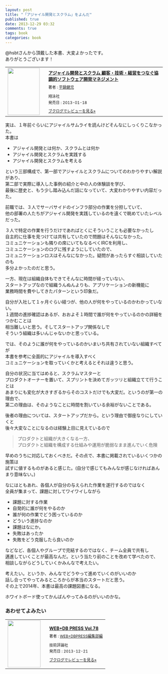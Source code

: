 ```yaml
---
layout: post
title: "「アジャイル開発とスクラム」をよんだ"
published: true
date: 2013-12-29 03:32
comments: true
tags: book
categories: book
---
```


@hsbtさんから頂戴した本書、大変よかったです。  
ありがとうございます！

<div class="booklog_html"><table><tr><td class="booklog_html_image"><a href="http://www.amazon.co.jp/%E3%82%A2%E3%82%B8%E3%83%A3%E3%82%A4%E3%83%AB%E9%96%8B%E7%99%BA%E3%81%A8%E3%82%B9%E3%82%AF%E3%83%A9%E3%83%A0-%E9%A1%A7%E5%AE%A2%E3%83%BB%E6%8A%80%E8%A1%93%E3%83%BB%E7%B5%8C%E5%96%B6%E3%82%92%E3%81%A4%E3%81%AA%E3%81%90%E5%8D%94%E8%AA%BF%E7%9A%84%E3%82%BD%E3%83%95%E3%83%88%E3%82%A6%E3%82%A7%E3%82%A2%E9%96%8B%E7%99%BA%E3%83%9E%E3%83%8D%E3%82%B8%E3%83%A1%E3%83%B3%E3%83%88-%E5%B9%B3%E9%8D%8B-%E5%81%A5%E5%85%90/dp/4798129704%3FSubscriptionId%3D0AVSM5SVKRWTFMG7ZR82%26tag%3D13nightcrows-22%26linkCode%3Dxm2%26camp%3D2025%26creative%3D165953%26creativeASIN%3D4798129704" target="_blank"><img src="http://ecx.images-amazon.com/images/I/41qg6STGdqL._SL160_.jpg" width="102" height="150" style="border:0;border-radius:0;" /></a></td><td class="booklog_html_info" style="padding-left:20px;"><div class="booklog_html_title" style="margin-bottom:10px;font-size:14px;font-weight:bold;"><a href="http://www.amazon.co.jp/%E3%82%A2%E3%82%B8%E3%83%A3%E3%82%A4%E3%83%AB%E9%96%8B%E7%99%BA%E3%81%A8%E3%82%B9%E3%82%AF%E3%83%A9%E3%83%A0-%E9%A1%A7%E5%AE%A2%E3%83%BB%E6%8A%80%E8%A1%93%E3%83%BB%E7%B5%8C%E5%96%B6%E3%82%92%E3%81%A4%E3%81%AA%E3%81%90%E5%8D%94%E8%AA%BF%E7%9A%84%E3%82%BD%E3%83%95%E3%83%88%E3%82%A6%E3%82%A7%E3%82%A2%E9%96%8B%E7%99%BA%E3%83%9E%E3%83%8D%E3%82%B8%E3%83%A1%E3%83%B3%E3%83%88-%E5%B9%B3%E9%8D%8B-%E5%81%A5%E5%85%90/dp/4798129704%3FSubscriptionId%3D0AVSM5SVKRWTFMG7ZR82%26tag%3D13nightcrows-22%26linkCode%3Dxm2%26camp%3D2025%26creative%3D165953%26creativeASIN%3D4798129704" target="_blank">アジャイル開発とスクラム 顧客・技術・経営をつなぐ協調的ソフトウェア開発マネジメント</a></div><div style="margin-bottom:10px;"><div class="booklog_html_author" style="margin-bottom:15px;font-size:12px;;line-height:1.2em">著者 : <a href="http://booklog.jp/author/%E5%B9%B3%E9%8D%8B%E5%81%A5%E5%85%90" target="_blank">平鍋健児</a></div><div class="booklog_html_manufacturer" style="margin-bottom:5px;font-size:12px;;line-height:1.2em">翔泳社</div><div class="booklog_html_release" style="font-size:12px;;line-height:1.2em">発売日 : 2013-01-18</div></div><div class="booklog_html_link_amazon"><a href="http://booklog.jp/item/1/4798129704" style="font-size:12px;" target="_blank">ブクログでレビューを見る»</a></div></td></tr></table></div>  
  
実は、１年前ぐらいにアジャイルサムライを読んけどそんなにしっくりこなかった。  
本書は

- アジャイル開発とは何か、スクラムとは何か
- アジャイル開発とスクラムを実践する
- アジャイル開発とスクラムを考える

という三部構成で、第一部でアジャイルとスクラムについてのわかりやすい解説があり、  
第二部で実際に導入した事例の紹介と中の人の体験談を学び、  
最後に歴史と、もう少し踏み込んだ話になっていて、大変わかりやすい内容だった。  
  
前職では、３人でサーバサイドのインフラ部分の作業を分担していて、  
他の部署の人たちがアジャイル開発を実践しているのを遠くで眺めていたレベルだった。  
  
３人で特定の作業を行うだけであればとくにそういうことも必要なかったし  
自主的に仕事を見つけては共有していたので問題はそんなになかった。  
コミュニケーションも隣りの席にいてもなるべくIRCを利用し、  
コミュニケーションのログに残すようにしていたので、  
コミュニケーションロスはそんなになかった。疑問があったらすぐ相談していたのも  
多分よかったのだと思う。  
  
一方、現在は組織自体もできてそんなに時間が経っていない、  
スタートアップなので組織うんぬんよりも、アプリケーションの新機能に  
業務時間を費やしてきたパターンという印象だ。
  
自分が入社して１ヶ月ぐらい経つが、他の人が何をやっているのかわかっていない。  
１週間の進捗確認はあるが、おおよそ１時間で誰が何をやっているのかの詳細をつかむことは  
相当難しいと思う。そしてスタートアップ関係なしで  
そういう組織は多いんじゃないかと思っている。
  
では、そのように誰が何をやっているのかいまいち共有されていない組織すべてが  
本書を参考に全面的にアジャイルを導入すべく  
コミュニケーションを取っていくかと考えるとそれは違うと思う。  
  
自分の状況に当てはめると、スクラムマスターと  
プロダクトオーナーを置いて、スプリントを決めてガッツリと組織立てて行うことは  
あまりにも変化が大きすぎるからそのコストだけでも大変だ。というのが第一の理由で、  
第二の理由は、そのようなことに時間を割いている余裕がないことである。  
  
後者の理由については、スタートアップだから。という理由で御座なりにしていくと  
後々大変なことになるのは経験上目に見えているので  
> プロダクトと組織が大きくなる一方、  
> プロダクトと組織を構成する仕組みや運用が脆弱なまま進んでいく危険  

早めのうちに対応しておくべきだ。その点で、本書に掲載されているいくつかの施策は  
試すに値するものがあると感じた。(自分で感じてもみんなが感じなければあんまり意味ない。)  
  
なにはともあれ、各個人が自分の与えられた作業を遂行するのではなく  
全員が集まって、課題に対してワイワイしながら

- 課題に対する作業
- 自発的に誰が何をやるのか
- 誰が何の作業でどう困っているのか
- どういう進捗なのか
- 課題はなにか。  
- 失敗はあったか
- 失敗をどう克服したら良いのか

などなど、各個人やグループで完結するのではなく、チーム全員で共有し  
邁進していくことが最高なんだ。という当たり前のことを改めて学べたので、  
相談しながらどうしていくかみんなで考えたい。  
  
考えたい。というか、みんなでどうやって進めていくのがいいのか  
話し合ってやってみるところからが本当のスタートだと思う。  
その上で2014年、本書は最高の課題図書になる。
  
ホワイトボード使ってかんばんやってみるのがいいのかな。  
  
### あわせてよみたい

<div class="booklog_html"><table><tr><td class="booklog_html_image"><a href="http://www.amazon.co.jp/WEB-DB-PRESS-Vol-78-PRESS%E7%B7%A8%E9%9B%86%E9%83%A8/dp/4774161209%3FSubscriptionId%3D0AVSM5SVKRWTFMG7ZR82%26tag%3D13nightcrows-22%26linkCode%3Dxm2%26camp%3D2025%26creative%3D165953%26creativeASIN%3D4774161209" target="_blank"><img src="http://ecx.images-amazon.com/images/I/61lV8UYViNL._SL160_.jpg" width="105" height="150" style="border:0;border-radius:0;" /></a></td><td class="booklog_html_info" style="padding-left:20px;"><div class="booklog_html_title" style="margin-bottom:10px;font-size:14px;font-weight:bold;"><a href="http://www.amazon.co.jp/WEB-DB-PRESS-Vol-78-PRESS%E7%B7%A8%E9%9B%86%E9%83%A8/dp/4774161209%3FSubscriptionId%3D0AVSM5SVKRWTFMG7ZR82%26tag%3D13nightcrows-22%26linkCode%3Dxm2%26camp%3D2025%26creative%3D165953%26creativeASIN%3D4774161209" target="_blank">WEB+DB PRESS Vol.78</a></div><div style="margin-bottom:10px;"><div class="booklog_html_author" style="margin-bottom:15px;font-size:12px;;line-height:1.2em">著者 : <a href="http://booklog.jp/author/WEB%2BDBPRESS%E7%B7%A8%E9%9B%86%E9%83%A8%E7%B7%A8" target="_blank">WEB+DBPRESS編集部編</a></div><div class="booklog_html_manufacturer" style="margin-bottom:5px;font-size:12px;;line-height:1.2em">技術評論社</div><div class="booklog_html_release" style="font-size:12px;;line-height:1.2em">発売日 : 2013-12-21</div></div><div class="booklog_html_link_amazon"><a href="http://booklog.jp/item/1/4774161209" style="font-size:12px;" target="_blank">ブクログでレビューを見る»</a></div></td></tr></table></div>
